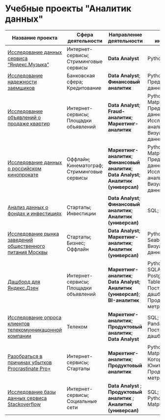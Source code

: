 # Учебные проекты "Аналитик данных"

| Название проекта | Сфера деятельности | Направление деятельности | Навыки и инструменты |
| --- | --- | --- | --- |
| [Исследование данных сервиса “Яндекс.Музыка”](https://github.com/Barbazyza/Portfolio/tree/main/Исследование%20данных%20сервиса%20“Яндекс.Музыка”) | Интернет-сервисы; Стриминговые сервисы | **Data Analyst** | Python; Pandas |
| [Исследование надежности заемщиков](https://github.com/Barbazyza/Portfolio/tree/main/Исследование%20надёжности%20заёмщиков) | Банковская сфера; Кредитование | **Data Analyst**; **Финансовый аналитик** | Python; Pandas; Предобработка данных |
| [Исследование объявлений о продаже квартир](https://github.com/Barbazyza/Portfolio/tree/main/Исследование%20объявлений%20о%20продаже%20квартир) | Интернет-сервисы; Площадки объявлений | **Data Analyst**; **Fraud-аналитик**; **Маркетинг-аналитик** | Python; Pandas; Matplotlib; Предобработка данных; Исследовательский анализ данных; Визуализация данных |
| [Исследование данных о российском кинопрокате](https://github.com/Barbazyza/Portfolio/tree/main/Исследование%20данных%20о%20российском%20кинопрокате) | Оффлайн; Кинематограф; Стриминговые сервисы | **Маркетинг-аналитик**; **Финансовый аналитик**; **Data Analyst**; **Аналитик (универсал)**  | Python; Pandas; Matplotlib; Seaborn; Предобработка данных; Исследовательский анализ данных; Визуализация данных |
| [Анализ данных о фондах и инвестициях](https://github.com/Barbazyza/Portfolio/tree/main/Анализ%20данных%20о%20фондах%20и%20инвестициях) | Стартапы; Инвестиции | **Data Analyst**; **Финансовый аналитик**; **Аналитик (универсал)**  | SQL; PostgreSQL |
| [Исследование рынка заведений общественного питания Москвы](https://github.com/Barbazyza/Portfolio/tree/main/Подготовка%20исследования%20рынка%20заведений%20общественного%20питания%20Москвы) | Стартапы; Бизнес; Оффлайн | **Data Analyst**; **Маркетинг-аналитик**; **Аналитик (универсал)**  | Python; Pandas; Seaborn; Plotly; Визуализация данных |
| [Дашборд для Яндекс.Дзен](https://github.com/Barbazyza/Portfolio/tree/main/Дашборд%20для%20Яндекс.Дзен) | Интернет-сервисы; Площадки объявлений | **Маркетинг-аналитик**; **Data Analyst**;  **Аналитик (универсал)**; **BI-аналитик**  | Python; SQLAlchemy; PostgreSQL; dash; Tableau; Построение дашбордов; Продуктовые метрики |
| [Исследование опроса клиентов телекомунникацонной компании](https://github.com/Barbazyza/Portfolio/tree/main/Исследование%20опроса%20клиентов%20телекомунникацонной%20компании) | Телеком | **Маркетинг-аналитик**; **Продуктовый аналитик**; **Data Analyst**  | SQL; Python; Pandas; Tableau; Построение дашбордов |
| [Разобраться в причинах убытков Procrastinate Pro+](https://github.com/Barbazyza/Portfolio/tree/main/Разобраться%20в%20причинах%20убытков%20Procrastinate%20Pro%2B) | Интернет-сервисы; Стартапы | **Маркетинг-аналитик**; **Продуктовый аналитик** | Python; Pandas; Matplotlib; Когортный анализ; Юнит-экономика; Продуктовые метрики; Seaborn |
| [Исследование базы данных сервиса Stackoverflow](https://github.com/Barbazyza/Portfolio/tree/main/Исследование%20базы%20данных%20сервиса%20Stackoverflow) | Интернет-сервисы; Социальные сети | **Data Analyst** ; **Продуктовый аналитик** ; **Аналитик (универсал)**| SQL; SQLAlchemy;b Python; Pandas; Matplotlib; Seaborn |
